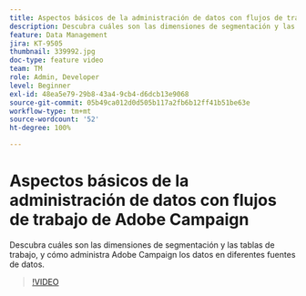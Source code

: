 ```yaml
---
title: Aspectos básicos de la administración de datos con flujos de trabajo de Adobe Campaign
description: Descubra cuáles son las dimensiones de segmentación y las tablas de trabajo, y cómo administra Adobe Campaign los datos en diferentes fuentes de datos.
feature: Data Management
jira: KT-9505
thumbnail: 339992.jpg
doc-type: feature video
team: TM
role: Admin, Developer
level: Beginner
exl-id: 48ea5e79-29b8-43a4-9cb4-d6dcb13e9068
source-git-commit: 05b49ca012d0d505b117a2fb6b12ff41b51be63e
workflow-type: tm+mt
source-wordcount: '52'
ht-degree: 100%

---
```


# Aspectos básicos de la administración de datos con flujos de trabajo de Adobe Campaign

Descubra cuáles son las dimensiones de segmentación y las tablas de trabajo, y cómo administra Adobe Campaign los datos en diferentes fuentes de datos.

>[!VIDEO](https://video.tv.adobe.com/v/339992?quality=12&learn=on)
